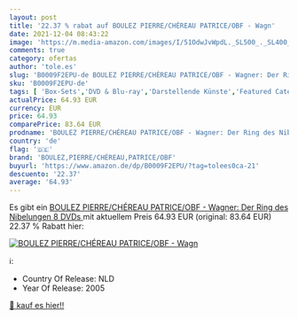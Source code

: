 ```yaml
---
layout: post
title: '22.37 % rabat auf BOULEZ PIERRE/CHÉREAU PATRICE/OBF - Wagn'
date: 2021-12-04 08:43:22
image: 'https://m.media-amazon.com/images/I/51OdwJvWpdL._SL500_._SL400_.jpg'
comments: true
category: ofertas
author: 'tole.es'
slug: 'B0009F2EPU-de BOULEZ PIERRE/CHÉREAU PATRICE/OBF - Wagner: Der Ring des...'
sku: 'B0009F2EPU-de'
tags: [ 'Box-Sets','DVD & Blu-ray','Darstellende Künste','Featured Categories','Filme','Musik Kategorien','Musik-CDs & Vinyl','boulez,pierre/chéreau,patrice/obf', ]
actualPrice: 64.93 EUR
currency: EUR
price: 64.93
comparePrice: 83.64 EUR
prodname: 'BOULEZ PIERRE/CHÉREAU PATRICE/OBF - Wagner: Der Ring des Nibelungen  8 DVDs '
country: 'de'
flag: '🇩🇪'
brand: 'BOULEZ,PIERRE/CHÉREAU,PATRICE/OBF'
buyurl: 'https://www.amazon.de/dp/B0009F2EPU/?tag=tolees0ca-21'
descuento: '22.37'
average: '64.93'
---
```


Es gibt ein [BOULEZ PIERRE/CHÉREAU PATRICE/OBF - Wagner: Der Ring des Nibelungen  8 DVDs ](https://www.amazon.de/dp/B0009F2EPU/?tag=tolees0ca-21) mit aktuellem Preis 64.93 EUR (original: 83.64 EUR) 22.37 % Rabatt hier:

[![BOULEZ PIERRE/CHÉREAU PATRICE/OBF - Wagn](https://m.media-amazon.com/images/I/51OdwJvWpdL._SL500_._SL400_.jpg)](https://www.amazon.de/dp/B0009F2EPU/?tag=tolees0ca-21)

ℹ️:

- Country Of Release: NLD
- Year Of Release: 2005

[🛒 kauf es hier!!](https://www.amazon.de/dp/B0009F2EPU/?tag=tolees0ca-21)

